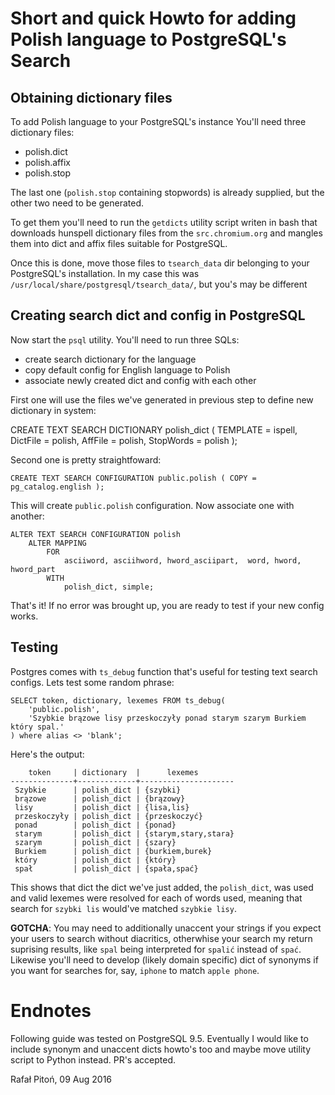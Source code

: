 Short and quick Howto for adding Polish language to PostgreSQL's Search
=======================================================================


Obtaining dictionary files
--------------------------

To add Polish language to your PostgreSQL's instance You'll need three dictionary files:

* polish.dict
* polish.affix
* polish.stop

The last one (``polish.stop`` containing stopwords) is already supplied, but the other two need to be generated.

To get them you'll need to run the ``getdicts`` utility script writen in bash that downloads hunspell dictionary files from the ``src.chromium.org`` and mangles them into dict and affix files suitable for PostgreSQL.

Once this is done, move those files to ``tsearch_data`` dir belonging to your PostgreSQL's installation. In my case this was ``/usr/local/share/postgresql/tsearch_data/``, but you's may be different


Creating search dict and config in PostgreSQL
---------------------------------------------

Now start the ``psql`` utility. You'll need to run three SQLs:

* create search dictionary for the language
* copy default config for English language to Polish
* associate newly created dict and config with each other

First one will use the files we've generated in previous step to define new dictionary in system:

  CREATE TEXT SEARCH DICTIONARY polish_dict (
      TEMPLATE = ispell,
      DictFile = polish,
      AffFile = polish,
      StopWords = polish
  );

Second one is pretty straightfoward:

    CREATE TEXT SEARCH CONFIGURATION public.polish ( COPY = pg_catalog.english );

This will create ``public.polish`` configuration. Now associate one with another:

    ALTER TEXT SEARCH CONFIGURATION polish
        ALTER MAPPING
            FOR
                asciiword, asciihword, hword_asciipart,  word, hword, hword_part
            WITH
                polish_dict, simple;

That's it! If no error was brought up, you are ready to test if your new config works.


Testing
-------

Postgres comes with ``ts_debug`` function that's useful for testing text search configs. Lets test some random phrase:

    SELECT token, dictionary, lexemes FROM ts_debug(
        'public.polish',
        'Szybkie brązowe lisy przeskoczyły ponad starym szarym Burkiem który spal.'
    ) where alias <> 'blank';

Here's the output:

        token     | dictionary  |      lexemes        
    --------------+-------------+---------------------
     Szybkie      | polish_dict | {szybki}
     brązowe      | polish_dict | {brązowy}
     lisy         | polish_dict | {lisa,lis}
     przeskoczyły | polish_dict | {przeskoczyć}
     ponad        | polish_dict | {ponad}
     starym       | polish_dict | {starym,stary,stara}
     szarym       | polish_dict | {szary}
     Burkiem      | polish_dict | {burkiem,burek}
     który        | polish_dict | {który}
     spał         | polish_dict | {spała,spać}

This shows that dict the dict we've just added, the ``polish_dict``, was used and valid lexemes were resolved for each of words used, meaning that search for ``szybki lis`` would've matched ``szybkie lisy``.

**GOTCHA**: You may need to additionally unaccent your strings if you expect your users to search without diacritics, otherwhise your search my return suprising results, like ``spal`` being interpreted for ``spalić`` instead of ``spać``. Likewise you'll need to develop (likely domain specific) dict of synonyms if you want for searches for, say, ``iphone`` to match ``apple phone``.


Endnotes
========

Following guide was tested on PostgreSQL 9.5. Eventually I would like to include synonym and unaccent dicts howto's too and maybe move utility script to Python instead. PR's accepted.

Rafał Pitoń, 09 Aug 2016
